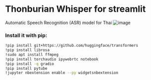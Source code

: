 # Thonburian Whisper for streamlit
Automatic Speech Recognition (ASR) model for Thai
![image](https://github.com/Rush3DLigth/whisper_th_demo/assets/88095862/2c833f6c-40f2-468b-bece-b9dd1cbe5b4a)

### Install it with pip:
```bash
!pip install git+https://github.com/huggingface/transformers
!pip install librosa
!sudo apt install ffmpeg
!pip install torchaudio ipywebrtc notebook
!pip install -q gradio
!pip install pytube
!jupyter nbextension enable --py widgetsnbextension
```
